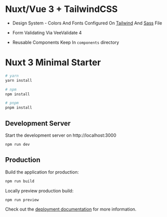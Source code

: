 # Nuxt/Vue 3 + TailwindCSS

- Design System - Colors And Fonts Configured On [Tailwind](tailwind.config.js) And [Sass](./assets/sass/_typography.scss) File 

- Form Validating Via VeeValidate 4

- Reusable Components Keep In `components` directory



# Nuxt 3 Minimal Starter

```bash
# yarn
yarn install

# npm
npm install

# pnpm
pnpm install
```

## Development Server

Start the development server on http://localhost:3000

```bash
npm run dev
```

## Production

Build the application for production:

```bash
npm run build
```

Locally preview production build:

```bash
npm run preview
```

Check out the [deployment documentation](https://nuxt.com/docs/getting-started/deployment) for more information.
